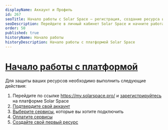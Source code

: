 ```yaml
---
displayName: Аккаунт и Профиль
id: 267
seoTitle: Начало работы с Solar Space — регистрация, создание ресурса и активация
seoDescription: Перейдите в личный кабинет Solar Space и начните работать с платформой. Зарегистрируйтесь, создайте первый ресурс, верифицируйте его и подтвердите свой аккаунт. Выберите нужные сервисы и оплатите защиту, настройте перенаправление трафика или сканирование ресурсов
order: 50
published: true
historyName: Начало работы
historyDescription: Начало работы с платформой Solar Space 
---
```


# [Начало работы с платформой](platform-launch)

Для защиты ваших ресурсов необходимо выполнить следующие действия:

1. Перейдите по ссылке https://my.solarspace.pro/ и [зарегистрируйтесь]([242]) на платформе Solar Space
2. [Подтвердите свой аккаунт]([243])
3. [Выберите сервисы]([208]), которые вы хотите подключить
4. [Оплатите сервисы]([276])
5. [Создайте свой первый ресурс]([300])